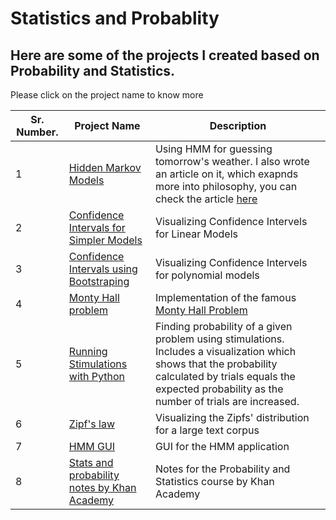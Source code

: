 # Statistics and Probablity

## Here are some of the projects I created based on Probability and Statistics. 
Please click on the project name to know more 


| Sr. Number.   | Project Name                           |  Description  | 
|---------------|----------------------------------------|---------------| 
| 1 | [Hidden Markov Models](https://github.com/hardikkamboj/Implementations-in-Python/tree/main/Statistics%20and%20Probablity/Hidden%20Markov%20model%20(HMM))      | Using HMM for guessing tomorrow's weather. I also wrote an article on it, which exapnds more into philosophy, you can check the article [here](https://www.linkedin.com/posts/hardik-kamboj_math-hmm-python-activity-6961592395318669312-UzYa?utm_source=share&utm_medium=member_desktop)| | |
| 2 | [Confidence Intervals for Simpler Models](https://github.com/hardikkamboj/Code/tree/master/Confidence_interval_for_simple_models) | Visualizing Confidence Intervels for Linear Models |
| 3 | [Confidence Intervals using Bootstraping](https://github.com/hardikkamboj/Code/tree/master/Confidence_intervals_using_boorstraping) |Visualizing Confidence Intervels for polynomial models  |
| 4 | [Monty Hall problem](https://github.com/hardikkamboj/Code/tree/master/Probability) | Implementation of the famous [Monty Hall Problem](https://betterexplained.com/articles/understanding-the-monty-hall-problem/) |
| 5 | [Running Stimulations with Python](https://github.com/hardikkamboj/Code/tree/master/Probability) | Finding probability of a given problem using stimulations. Includes a visualization which shows that the probability calculated by trials equals the expected probability as the number of trials are increased. | 
| 6 | [Zipf's law](https://github.com/hardikkamboj/Code/tree/master/Zipf%20law) | Visualizing the Zipfs' distribution for a large text corpus|
| 7 | [HMM GUI](https://github.com/hardikkamboj/hmm_gui) | GUI for the HMM application|
| 8 | [Stats and probability notes by Khan Academy](https://github.com/hardikkamboj/Statistics-and-Probability-Khan-Academy) | Notes for the Probability and Statistics course by Khan Academy|

